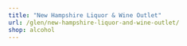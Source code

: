 ```yaml
---
title: "New Hampshire Liquor & Wine Outlet"
url: /glen/new-hampshire-liquor-and-wine-outlet/
shop: alcohol
---
```

